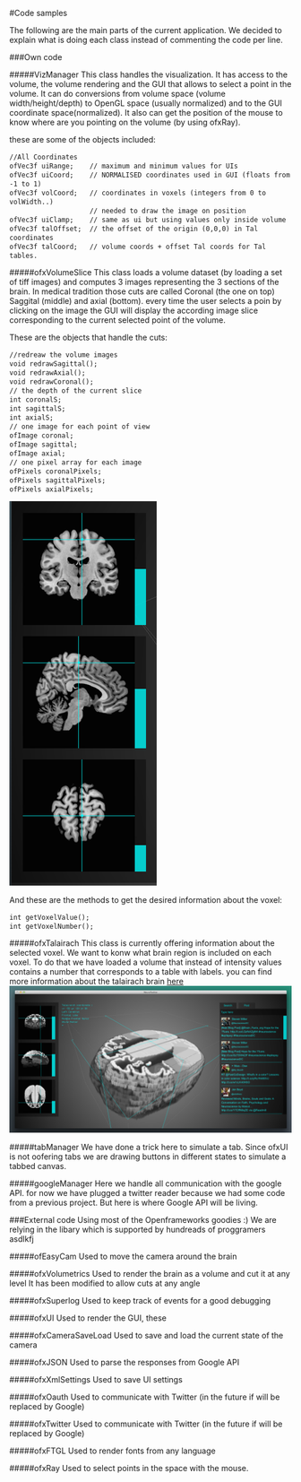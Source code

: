 #Code samples

The following are the main parts of the current application.
We decided to explain what is doing each class instead of commenting the code per line.

###Own code

#####VizManager
This class handles the visualization. It has access to the volume, the volume rendering and the GUI that allows to select a point in the volume. It can do conversions from volume space (volume width/height/depth) to OpenGL space (usually normalized) and to the GUI coordinate space(normalized). 
It also can get the position of the mouse to know where are you pointing on the volume (by using ofxRay).

these are some of the objects included:
	
	//All Coordinates
	ofVec3f	uiRange;	// maximum and minimum values for UIs
	ofVec3f uiCoord;	// NORMALISED coordinates used in GUI (floats from -1 to 1)
	ofVec3f volCoord;	// coordinates in voxels (integers from 0 to volWidth..)
						// needed to draw the image on position
	ofVec3f uiClamp;	// same as ui but using values only inside volume
	ofVec3f talOffset;	// the offset of the origin (0,0,0) in Tal coordinates
	ofVec3f talCoord;	// volume coords + offset Tal coords for Tal tables.


#####ofxVolumeSlice
This class loads a volume dataset (by loading a set of tiff images) and computes 3 images representing the 3 sections of the brain. In medical tradition those cuts are called Coronal (the one on top) Saggital (middle) and axial (bottom). every time the user selects a poin by clicking on the image the GUI will display the according image slice corresponding to the current selected point of the volume.

These are the objects that handle the cuts:

	//redreaw the volume images
	void redrawSagittal();
	void redrawAxial();
	void redrawCoronal();
	// the depth of the current slice
	int coronalS;
	int sagittalS;
	int axialS;
	// one image for each point of view
	ofImage coronal;
	ofImage sagittal;
	ofImage axial;
	// one pixel array for each image
	ofPixels coronalPixels;
	ofPixels sagittalPixels;
	ofPixels axialPixels;
![VolumeSlice_GUI](../project_images/VolumeSlice_GUI.png?raw=true "VolumeSlice_GUI")

And these are the methods to get the desired information about the voxel:

	int getVoxelValue();
	int getVoxelNumber();

#####ofxTalairach
This class is currently offering information about the selected voxel. We want to konw what brain region is included on each voxel. To do that we have loaded a volume that instead of intensity values contains a number that corresponds to a table with labels.
you can find more information about the talairach brain [here](http://www.talairach.org)
![talairach_brain](../project_images/talairach_brain.png?raw=true "talairach_brain")

#####tabManager
We have done a trick here to simulate a tab. Since ofxUI is not oofering tabs we are drawing buttons in different states to simulate a tabbed canvas.

#####googleManager
Here we handle all communication with the google API. for now we have plugged a twitter reader because we had some code from a previous project. But here is where Google API will be living.

###External code
Using most of the Openframeworks goodies :) 
We are relying in the libary which is supported by hundreads of proggramers asdlkfj 

#####ofEasyCam
Used to move the camera around the brain

#####ofxVolumetrics
Used to render the brain as a volume and cut it at any level
It has been modified to allow cuts at any angle

#####ofxSuperlog
Used to keep track of events for a good debugging

#####ofxUI
Used to render the GUI, these

#####ofxCameraSaveLoad
Used to save and load the current state of the camera

#####ofxJSON
Used to parse the responses from Google API

#####ofxXmlSettings
Used to save UI settings

#####ofxOauth
Used to communicate with Twitter (in the future if will be replaced by Google)

#####ofxTwitter
Used to communicate with Twitter (in the future if will be replaced by Google)

#####ofxFTGL
Used to render fonts from any language

#####ofxRay
Used to select points in the space with the mouse.
























